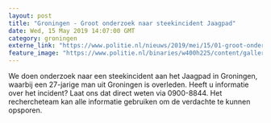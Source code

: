 ```yaml
---
layout: post
title: "Groningen - Groot onderzoek naar steekincident Jaagpad"
date: Wed, 15 May 2019 14:07:00 GMT
category: groningen
externe_link: "https://www.politie.nl/nieuws/2019/mei/15/01-groot-onderzoek-naar-steekincident-jaagpad.html"
feature_image: "https://www.politie.nl/binaries/w400h225/content/gallery/politie/nieuws/2019/mei/01-nn/img_0094.jpg"
---
```


We doen onderzoek naar een steekincident aan het Jaagpad in Groningen, waarbij een 27-jarige man uit Groningen is overleden. Heeft u informatie over het incident? Laat ons dat direct weten via 0900-8844. Het rechercheteam kan alle informatie gebruiken om de verdachte te kunnen opsporen.
